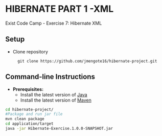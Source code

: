 HIBERNATE PART 1 -XML
===

Exist Code Camp - Exercise 7: Hibernate XML

Setup
---
* Clone repository
	
		git clone https://github.com/jmengote16/hibernate-project.git
	
Command-line Instructions
---
* **Prerequisites:**
	* Install the latest version of [Java](https://java.com)
	* Install the latest version of [Maven](https://maven.apache.org/download.html)
```bash
cd hibernate-project/
#Package and run jar file
mvn clean package
cd application/target
java -jar Hibernate-Exercise.1.0.0-SNAPSHOT.jar

